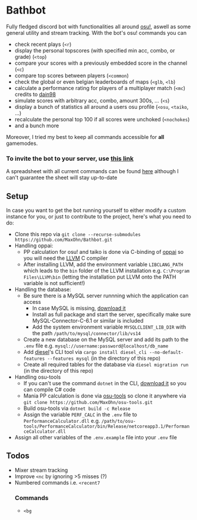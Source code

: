 # Bathbot
Fully fledged discord bot with functionalities all around [osu!](https://osu.ppy.sh/home), aswell as some general utility and stream tracking.
With the bot's osu! commands you can
- check recent plays (`<r`)
- display the personal topscores (with specified min acc, combo, or grade) (`<top`)
- compare your scores with a previously embedded score in the channel (`<c`)
- compare top scores between players (`<common`)
- check the global or even belgian leaderboards of maps (`<glb`, `<lb`)
- calculate a performance rating for players of a multiplayer match (`<mc`) credits to [dain98](https://github.com/dain98/Minccino)
- simulate scores with arbitrary acc, combo, amount 300s, ... (`<s`)
- display a bunch of statistics all around a users osu profile (`<osu`, `<taiko`, ...)
- recalculate the personal top 100 if all scores were unchoked (`<nochokes`)
- and a bunch more

Moreover, I tried my best to keep all commands accessible for **all** gamemodes.
### To invite the bot to your server, use [this link](https://discordapp.com/api/oauth2/authorize?client_id=297073686916366336&permissions=8&scope=bot)
A spreadsheet with all current commands can be found [here](http://bit.ly/badecoms) although I can't guarantee the sheet will stay up-to-date

## Setup
In case you want to get the bot running yourself to either modify a custom instance for you, or just to contribute to the project, here's what you need to do:
- Clone this repo via `git clone --recurse-submodules https://github.com/MaxOhn/Bathbot.git`
- Handling oppai:
  - PP calculation for osu! and taiko is done via C-binding of [oppai](https://github.com/Francesco149/oppai-ng) so you will need the [LLVM](http://releases.llvm.org/download.html) C compiler
  - After installing LLVM, add the environment variable `LIBCLANG_PATH` which leads to the `bin` folder of the LLVM installation e.g. `C:\Program Files\LLVM\bin` (letting the installation put LLVM onto the PATH variable is not sufficient!)
- Handling the database:
  - Be sure there is a MySQL server runnning which the application can access
    - In case MySQL is missing, [download it](https://dev.mysql.com/downloads/installer/)
    - Install as full package and start the server, specifically make sure MySQL-Connector-C-6.1 or similar is included
    - Add the system environment variable `MYSQLCLIENT_LIB_DIR` with the path `/path/to/mysql/connector/lib/vs14`
  - Create a new database on the MySQL server and add its path to the `.env` file e.g. `mysql://username:password@localhost/db_name`
  - Add [diesel](https://diesel.rs/)'s CLI tool via `cargo install diesel_cli --no-default-features --features mysql` (in the directory of this repo)
  - Create all required tables for the database via `diesel migration run` (in the directory of this repo)
- Handling osu-tools
  - If you can't use the command `dotnet` in the CLI, [download it](https://dotnet.microsoft.com/download) so you can compile C# code
  - Mania PP calculation is done via [osu-tools](https://github.com/MaxOhn/osu-tools) so clone it anywhere via `git clone https://github.com/MaxOhn/osu-tools.git`
  - Build osu-tools via `dotnet build -c Release`
  - Assign the variable `PERF_CALC` in the `.env` file to `PerformanceCalculator.dll` e.g. `/path/to/osu-tools/PerformanceCalculator/bin/Release/netcoreapp3.1/PerformanceCalculator.dll`
- Assign all other variables of the `.env.example` file into your `.env` file

## Todos
- Mixer stream tracking
- Improve `<nc` by ignoring >5 misses (?)
- Numbered commands i.e. `<recent7`
  ### Commands
   - `<bg`
